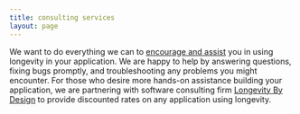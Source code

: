 ```yaml
---
title: consulting services
layout: page
---
```


We want to do everything we can to [encourage and
assist](discussions.html) you in using longevity in your
application. We are happy to help by answering questions, fixing bugs
promptly, and troubleshooting any problems you might encounter. For
those who desire more hands-on assistance building your application,
we are partnering with software consulting firm [Longevity By
Design](http://www.longevitybydesign.net/) to provide discounted rates
on any application using longevity.
